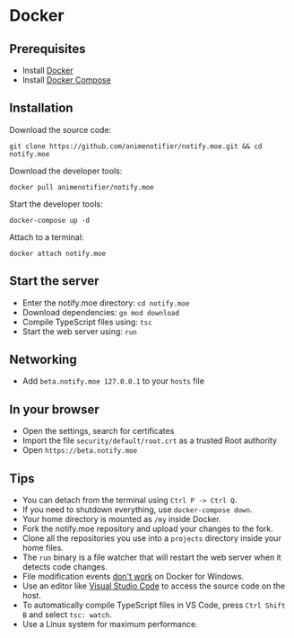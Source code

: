 # Docker

## Prerequisites

* Install [Docker](https://www.docker.com/get-started)
* Install [Docker Compose](https://docs.docker.com/compose/install/)

## Installation

Download the source code:

```shell
git clone https://github.com/animenotifier/notify.moe.git && cd notify.moe
```

Download the developer tools:

```shell
docker pull animenotifier/notify.moe
```

Start the developer tools:

```shell
docker-compose up -d
```

Attach to a terminal:

```shell
docker attach notify.moe
```

## Start the server

* Enter the notify.moe directory: `cd notify.moe`
* Download dependencies: `go mod download`
* Compile TypeScript files using: `tsc`
* Start the web server using: `run`

## Networking

* Add `beta.notify.moe 127.0.0.1` to your `hosts` file

## In your browser

* Open the settings, search for certificates
* Import the file `security/default/root.crt` as a trusted Root authority
* Open `https://beta.notify.moe`

## Tips

* You can detach from the terminal using `Ctrl P -> Ctrl Q`.
* If you need to shutdown everything, use `docker-compose down`.
* Your home directory is mounted as `/my` inside Docker.
* Fork the notify.moe repository and upload your changes to the fork.
* Clone all the repositories you use into a `projects` directory inside your home files.
* The `run` binary is a file watcher that will restart the web server when it detects code changes.
* File modification events [don't work](https://github.com/docker/for-win/issues/56) on Docker for Windows.
* Use an editor like [Visual Studio Code](http://code.visualstudio.com) to access the source code on the host.
* To automatically compile TypeScript files in VS Code, press `Ctrl Shift B` and select `tsc: watch`.
* Use a Linux system for maximum performance.